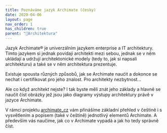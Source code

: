 ```yaml
---
title: Poznáváme jazyk Archimate (česky)
date: 2020-04-06
layout: page
nav_order: 1
has_children: true
parent: "📁Architektura"
---
```

Jazyk Archimate® je univerzálním jazykem enterprise a IT architektury. Tímto jazykem si jednak povídají architekti mezi sebou, jednak se v něm ukládají a udržují architektonické modely (tedy to, jak si napsali architekturu) a také se v něm architektura prezentuje.

Existuje spousta různých způsobů, jak se Archimate naućit a dokonce se nechat i certifikovat pro jeho znalost. Pro architekty nezbytnost...

Ale co když architekt nejste? I tak byste měli znát jeho základy a hlavně se naučit číst obrázky jež jsou jako diagramy výstupy architektury právě v jazyce Archimate.

V rámci projektu [archimate_cz](https://www.github.com/openczeg/archimate_cz) vám přinášíme základní přehled v češtině i s vysvětlením a popisem (také v češtině) jednotlivý elementů Archimate. A především vás naučíme, jak co v Archimate vypadá a jak ho tedy správně číst.

